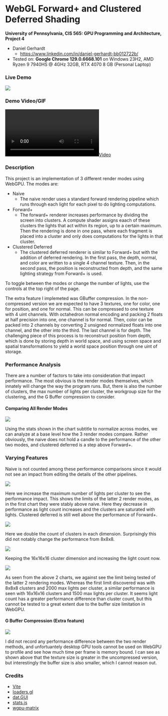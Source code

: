 WebGL Forward+ and Clustered Deferred Shading
======================

**University of Pennsylvania, CIS 565: GPU Programming and Architecture, Project 4**

* Daniel Gerhardt
  * https://www.linkedin.com/in/daniel-gerhardt-bb012722b/
* Tested on: **Google Chrome 129.0.6668.101** on
  Windows 23H2, AMD Ryzen 9 7940HS @ 4GHz 32GB, RTX 4070 8 GB (Personal Laptop)

### Live Demo

[![](img/thumb.png)](http://dgerh.github.io/Project4-WebGPU-Forward-Plus-and-Clustered-Deferred)

### Demo Video/GIF

[![](img/webgpurendererdemo.mp4)](TODO)

### Description

This project is an implementation of 3 different render modes using WebGPU. The modes are:
- Naive
  - The naive render uses a standard forward rendering pipeline which runs through each light for each pixel to do lighting computations.
- Forward+
  - The forward+ renderer increases performance by dividing the screen into clusters. A compute shader assigns eaach of these clusters the lights that act within its region, up to a certain maximum. Then the rendering is done in one pass, where each fragment is placed into a cluster and only does computations for the lights in that cluster.
- Clustered Deferred
  - The clustered deferred renderer is similar to Forward+ but with the addition of deferred rendering. In the first pass, the depth, normal, and color are written to a single 4 channel texture. Then, in the second pass, the position is reconstructed from depth, and the same lighting strategy from Forward+ is used.

To toggle between the modes or change the number of lights, use the controls at the top right of the page.

The extra feature I implemeted was GBuffer compression. In the non-compressed version we are expected to have 3 textures, one for color, one for position, and one for normal. This can be compressed to one texture with 4 uint channels. With octahedron normal encoding and packing 2 floats at half precision into one, one channel is for normal. Then, color can be packed into 2 channels by converting 2 unsigned normalized floats into one channel, and the other into the third. The last channel is for depth. The challenging piece of this process is to reconstruct position from depth, which is done by storing depth in world space, and using screen space and spatial transformations to yield a world space position through one uint of storage.

### Performance Analysis

There are a number of factors to take into consideration that impact performance. The most obvious is the render modes themselves, which innately will change the way the program runs. But, there is also the number of clusters, the max number of lights per cluster, the workgroup size for the clustering, and the G Buffer compression to consider.

#### Comparing All Render Modes

![](img/chart1.png)

Using the stats shown in the chart subtitle to normalize across modes, we can analyze at a base level how the 3 render modes compare. Rather obviously, the naive does not hold a candle to the performance of the other two modes, and clustered deferred is a step above Forward+.

### Varying Features

Naive is not counted among these performance comparisons since it would not see an impact from editing the details of the other pipelines.

![](img/chart3.png)

Here we increase the maximum number of lights per cluster to see the performance impact. This shows the limits of the latter 2 render modes, as in the first chart they were stably above naive. Here they decrease in performance as light count increases and the clusters are saturated with lights. Clustered deferred is still well above the performance of Forward+.

![](img/chart2.png)

Here we double the count of clusters in each dimension. Surprisingly this did not notably change the performance from 8x8x8.

![](img/chart4.png)

Keeping the 16x16x16 cluster dimension and increasing the light count now. 

![](img/chart5.png)

As seen from the above 2 charts, we against see the limit being tested of the latter 2 rendering modes. Whereas the first limit discovered was with 8x8x8 clusters and 2000 max lights per cluster, a similar performance is seen with 16x16x16 clusters and 1500 max lights per cluster. It seems light count has a greater performance difference than cluster count, but this cannot be tested to a great extent due to the buffer size limitation in WebGPU.

#### G Buffer Compression (Extra feature)

![](img/chart6.png)

I did not record any performance difference between the two render methods, and unfortuantely desktop GPU tools cannot be used on WebGPU to profile and see how much time per frame is memory bound. I can see as shown above that the texture size is greater in the uncompressed version, but interestingly the buffer size is also smaller, which I cannot reason out.

### Credits

- [Vite](https://vitejs.dev/)
- [loaders.gl](https://loaders.gl/)
- [dat.GUI](https://github.com/dataarts/dat.gui)
- [stats.js](https://github.com/mrdoob/stats.js)
- [wgpu-matrix](https://github.com/greggman/wgpu-matrix)
